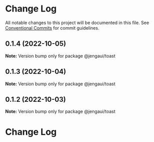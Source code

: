 # Change Log

All notable changes to this project will be documented in this file.
See [Conventional Commits](https://conventionalcommits.org) for commit guidelines.

## 0.1.4 (2022-10-05)

**Note:** Version bump only for package @jengaui/toast

## 0.1.3 (2022-10-04)

**Note:** Version bump only for package @jengaui/toast

## 0.1.2 (2022-10-03)

**Note:** Version bump only for package @jengaui/toast

# Change Log
